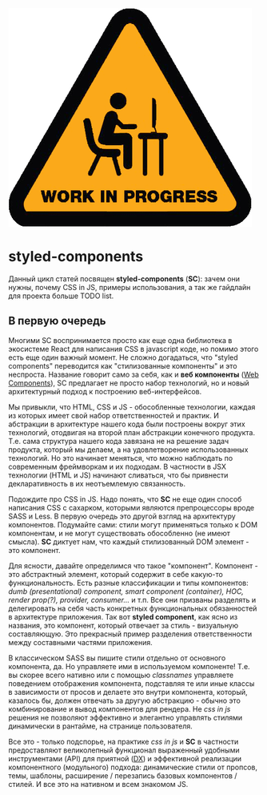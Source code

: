 ![](../assets/work_In_progress.png)

# styled-components

Данный цикл статей посвящен **styled-components** (**SC**): зачем они нужны, почему CSS in JS, примеры использования, а так же гайдлайн для проекта больше TODO list.

## В первую очередь

Многими SC воспринимается просто как еще одна библиотека в экосистеме React для написания CSS в javascript коде, но помимо этого есть еще один важный момент. Не сложно догадаться, что "styled components" переводится как "стилизованные компоненты" и это неспроста. Название говорит само за себя, как и **веб компоненты** ([Web Components](https://developer.mozilla.org/ru/docs/Web/Web_Components)), SC предлагает не просто набор технологий, но и новый архитектурный подход к построению веб-интерфейсов.

Мы привыкли, что HTML, CSS и JS - обособленные технологии, каждая из которых имеет свой набор ответственностей и практик. И абстракции в архитектуре нашего кода были построены вокруг этих технологий, отодвигая на второй план абстракции конечного продукта. Т.е. сама структура нашего кода завязана не на решение задач продукта, который мы делаем, а на удовлетворение использованных технологий. Но это начинает меняться, что можно наблюдать по современным фреймворкам и их подходам. В частности в JSX технологии (HTML и JS) начинают сливаться, что бы привнести декларативность в их неотъемлемую связанность.




Подождите про CSS in JS. Надо понять, что **SC** не еще один способ написания CSS с сахарком, которыми являются препроцессоры вроде SASS и Less. В первую очередь это другой взгляд на архитектуру компонентов. Подумайте сами: стили могут применяться только к DOM компонентам, и не могут существовать обособленно (не имеют смысла). **SC** диктует нам, что каждый стилизованный DOM элемент - это компонент.

Для ясности, давайте определимся что такое "компонент". Компонент - это абстрактный элемент, который содержит в себе какую-то функциональность. Есть разные классификации и типы компонентов: _dumb (presentational) component, smart component (container), HOC, render prop(?), provider, consumer..._ и т.п. Все они призваны разделять и делегировать на себя часть конкретных функциональных обязанностей в архитектуре приложения. Так вот **styled component**, как ясно из названия, это компонент, который отвечает за стиль - визуальную составляющую. Это прекрасный пример разделения ответственности между составными частями приложения.

В классическом SASS вы пишите стили отдельно от основного компонента, да. Но управляете ими в используемом компоненте! Т.е. вы скорее всего нативно или с помощью _classnames_ управляете поведением отображения компонента, подставляя те или иные классы в зависимости от просов и делаете это внутри компонента, который, казалось бы, должен отвечать за другую абстракцию - обычно это комбинирование и вывод компонентов для рендера. Не _css in js_ решения не позволяют эффективно и элегантно управлять стилями динамически в рантайме, на странице пользователя.

Все это - только подспорье, на практике _css in js_ и **SC** в частности предоставляют великолепный функционал выраженный удобными инструментами (API) для приятной ([DX](https://www.google.com/search?q=developer+experience&oq=developer+experience&sourceid=chrome&ie=UTF-8)) и эффективной реализации компонентного (модульного) подхода: динамические стили от пропсов, темы, шаблоны, расширение / перезапись базовых компонентов / стилей. И все это на нативном и всем знакомом JS.